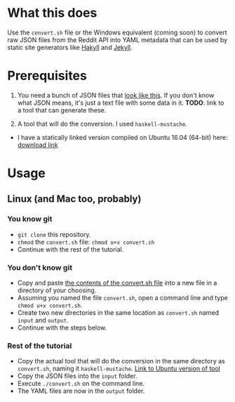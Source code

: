 # What this does

Use the `convert.sh` file or the Windows equivalent (coming soon) to convert raw JSON files from the Reddit API into YAML metadata that can be used by static site generators like [Hakyll](https://jaspervdj.be/hakyll/) and [Jekyll](https://jekyllrb.com/).

# Prerequisites

1. You need a bunch of JSON files that [look like this](https://github.com/beerendlauwers/reddit-convert-json/blob/master/input/data-comment.json). 
If you don't know what JSON means, it's just a text file with some data in it.
**TODO**: link to a tool that can generate these.

2. A tool that will do the conversion. I used `haskell-mustache`.
  - I have a statically linked version compiled on Ubuntu 16.04 (64-bit) here: [download link](https://github.com/beerendlauwers/reddit-convert-json/raw/master/executables/haskell-mustache)

# Usage

## Linux (and Mac too, probably)

### You know git

* `git clone` this repository.
* `chmod` the `convert.sh` file: `chmod u+x convert.sh`
* Continue with the rest of the tutorial.

### You don't know git

* Copy and paste [the contents of the convert.sh file](https://raw.githubusercontent.com/beerendlauwers/reddit-convert-json/master/convert.sh) into a new file in a directory of your choosing.
* Assuming you named the file `convert.sh`, open a command line and type `chmod u+x convert.sh`. 
* Create two new directories in the same location as `convert.sh` named `input` and `output`.
* Continue with the steps below.

### Rest of the tutorial

* Copy the actual tool that will do the conversion in the same directory as `convert.sh`, naming it `haskell-mustache`. [Link to Ubuntu version of tool](https://github.com/beerendlauwers/reddit-convert-json/raw/master/executables/haskell-mustache)
* Copy the JSON files into the `input` folder.
* Execute `./convert.sh` on the command line.
* The YAML files are now in the `output` folder.
